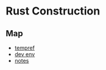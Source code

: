 # Rust Construction

## Map

- [tempref](tempref.wiki)
- [dev env](devenv.wiki)
- [notes](notes.wiki)
